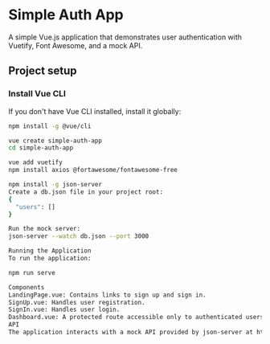 # Simple Auth App

A simple Vue.js application that demonstrates user authentication with Vuetify, Font Awesome, and a mock API.

## Project setup

### Install Vue CLI

If you don't have Vue CLI installed, install it globally:

```bash
npm install -g @vue/cli

vue create simple-auth-app
cd simple-auth-app

vue add vuetify
npm install axios @fortawesome/fontawesome-free

npm install -g json-server
Create a db.json file in your project root:
{
  "users": []
}

Run the mock server:
json-server --watch db.json --port 3000

Running the Application
To run the application:

npm run serve

Components
LandingPage.vue: Contains links to sign up and sign in.
SignUp.vue: Handles user registration.
SignIn.vue: Handles user login.
Dashboard.vue: A protected route accessible only to authenticated users.
API
The application interacts with a mock API provided by json-server at http://localhost:3000.
